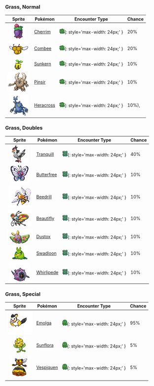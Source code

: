 

### Grass, Normal

| Sprite | Pokémon | Encounter Type | Chance |
| :---: | --- | :---: | --- |
| ![cherrim](../assets/sprites/cherrim/front.gif) | [Cherrim](../pokemon/cherrim.md/) | ![Grass, Normal](../assets/encounter_types/grass_normal.png){: style='max-width: 24px;' } | 20% |
| ![combee](../assets/sprites/combee/front.gif) | [Combee](../pokemon/combee.md/) | ![Grass, Normal](../assets/encounter_types/grass_normal.png){: style='max-width: 24px;' } | 20% |
| ![sunkern](../assets/sprites/sunkern/front.gif) | [Sunkern](../pokemon/sunkern.md/) | ![Grass, Normal](../assets/encounter_types/grass_normal.png){: style='max-width: 24px;' } | 10% |
| ![pinsir](../assets/sprites/pinsir/front.gif) | [Pinsir](../pokemon/pinsir.md/) | ![Grass, Normal](../assets/encounter_types/grass_normal.png){: style='max-width: 24px;' } | 10% |
| ![heracross](../assets/sprites/heracross/front.gif) | [Heracross](../pokemon/heracross.md/) | ![Grass, Normal](../assets/encounter_types/grass_normal.png){: style='max-width: 24px;' } | 10%),

### Grass, Doubles

| Sprite | Pokémon | Encounter Type | Chance |
| :---: | --- | :---: | --- |
| ![tranquill](../assets/sprites/tranquill/front.gif) | [Tranquill](../pokemon/tranquill.md/) | ![Grass, Doubles](../assets/encounter_types/grass_doubles.png){: style='max-width: 24px;' } | 40% |
| ![butterfree](../assets/sprites/butterfree/front.gif) | [Butterfree](../pokemon/butterfree.md/) | ![Grass, Doubles](../assets/encounter_types/grass_doubles.png){: style='max-width: 24px;' } | 10% |
| ![beedrill](../assets/sprites/beedrill/front.gif) | [Beedrill](../pokemon/beedrill.md/) | ![Grass, Doubles](../assets/encounter_types/grass_doubles.png){: style='max-width: 24px;' } | 10% |
| ![beautifly](../assets/sprites/beautifly/front.gif) | [Beautifly](../pokemon/beautifly.md/) | ![Grass, Doubles](../assets/encounter_types/grass_doubles.png){: style='max-width: 24px;' } | 10% |
| ![dustox](../assets/sprites/dustox/front.gif) | [Dustox](../pokemon/dustox.md/) | ![Grass, Doubles](../assets/encounter_types/grass_doubles.png){: style='max-width: 24px;' } | 10% |
| ![swadloon](../assets/sprites/swadloon/front.gif) | [Swadloon](../pokemon/swadloon.md/) | ![Grass, Doubles](../assets/encounter_types/grass_doubles.png){: style='max-width: 24px;' } | 10% |
| ![whirlipede](../assets/sprites/whirlipede/front.gif) | [Whirlipede](../pokemon/whirlipede.md/) | ![Grass, Doubles](../assets/encounter_types/grass_doubles.png){: style='max-width: 24px;' } | 10%

### Grass, Special

| Sprite | Pokémon | Encounter Type | Chance |
| :---: | --- | :---: | --- |
| ![emolga](../assets/sprites/emolga/front.gif) | [Emolga](../pokemon/emolga.md/) | ![Grass, Special](../assets/encounter_types/grass_special.png){: style='max-width: 24px;' } | 95% |
| ![sunflora](../assets/sprites/sunflora/front.gif) | [Sunflora](../pokemon/sunflora.md/) | ![Grass, Special](../assets/encounter_types/grass_special.png){: style='max-width: 24px;' } | 5% |
| ![vespiquen](../assets/sprites/vespiquen/front.gif) | [Vespiquen](../pokemon/vespiquen.md/) | ![Grass, Special](../assets/encounter_types/grass_special.png){: style='max-width: 24px;' } | 5% |
